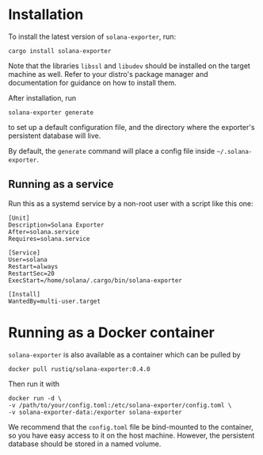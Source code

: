 # Installation

To install the latest version of `solana-exporter`, run:
```
cargo install solana-exporter
```

Note that the libraries `libssl` and `libudev` should be installed on the target machine as well. Refer to your
distro's package manager and documentation for guidance on how to install them.

After installation, run
```
solana-exporter generate
```
to set up a default configuration file, and the directory where the exporter's persistent database will live.

By default, the `generate` command will place a config file inside `~/.solana-exporter`.

## Running as a service

Run this as a systemd service by a non-root user with a script like this one:
```
[Unit]
Description=Solana Exporter
After=solana.service
Requires=solana.service

[Service]
User=solana
Restart=always
RestartSec=20
ExecStart=/home/solana/.cargo/bin/solana-exporter

[Install]
WantedBy=multi-user.target
```

# Running as a Docker container

`solana-exporter` is also available as a container which can be pulled by

```shell
docker pull rustiq/solana-exporter:0.4.0
```

Then run it with
```shell
docker run -d \
-v /path/to/your/config.toml:/etc/solana-exporter/config.toml \
-v solana-exporter-data:/exporter solana-exporter
```

We recommend that the `config.toml` file be bind-mounted to the container, so you have easy access to it on the host
machine. However, the persistent database should be stored in a named volume.
